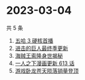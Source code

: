# 2023-03-04

共 5 条

<!-- BEGIN ZHIHUSEARCH -->
<!-- 最后更新时间 Sat Mar 04 2023 12:15:47 GMT+0800 (China Standard Time) -->
1. [五哈 3 硬核首播](https://www.zhihu.com/search?q=五哈%203%20硬核首播)
1. [进击的巨人最终季更新](https://www.zhihu.com/search?q=进击的巨人最终季更新)
1. [海贼王索隆身世揭秘](https://www.zhihu.com/search?q=海贼王索隆身世揭秘)
1. [一人之下漫画更新 613 话](https://www.zhihu.com/search?q=一人之下漫画更新%20613%20话)
1. [游戏卧龙苍天陨落销量登顶](https://www.zhihu.com/search?q=游戏卧龙苍天陨落销量登顶)
<!-- END ZHIHUSEARCH -->
